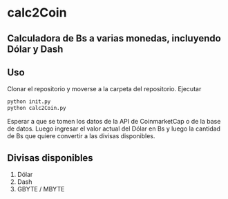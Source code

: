# calc2Coin
## Calculadora de Bs a varias monedas, incluyendo Dólar y Dash
## Uso
Clonar el repositorio y moverse a la carpeta del repositorio.
Ejecutar 
```bash
python init.py
python calc2Coin.py
```
Esperar a que se tomen los datos de la API de CoinmarketCap o de la base de datos. Luego ingresar el valor actual del Dólar en Bs y luego la cantidad de Bs que quiere convertir a las divisas disponibles.

## Divisas disponibles
1. Dólar
2. Dash
3. GBYTE / MBYTE
